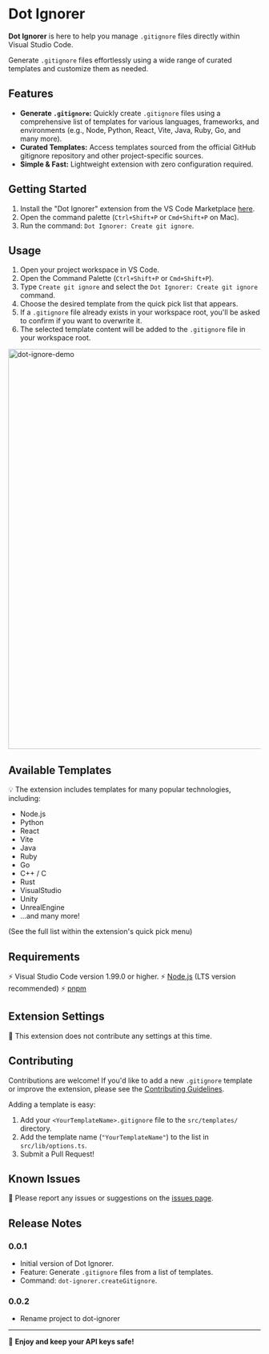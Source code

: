 # Dot Ignorer

**Dot Ignorer** is here to help you manage `.gitignore` files directly within Visual Studio Code.

Generate `.gitignore` files effortlessly using a wide range of curated templates and customize them as needed.

## Features

- **Generate `.gitignore`:** Quickly create `.gitignore` files using a comprehensive list of templates for various languages, frameworks, and environments (e.g., Node, Python, React, Vite, Java, Ruby, Go, and many more).
- **Curated Templates:** Access templates sourced from the official GitHub gitignore repository and other project-specific sources.
- **Simple & Fast:** Lightweight extension with zero configuration required.

## Getting Started

1. Install the "Dot Ignorer" extension from the VS Code Marketplace [here](https://marketplace.visualstudio.com/items/?itemName=wazeerc.dot-ignorer).
2. Open the command palette (`Ctrl+Shift+P` or `Cmd+Shift+P` on Mac).
3. Run the command: `Dot Ignorer: Create git ignore`.

## Usage

1. Open your project workspace in VS Code.
2. Open the Command Palette (`Ctrl+Shift+P` or `Cmd+Shift+P`).
3. Type `Create git ignore` and select the `Dot Ignorer: Create git ignore` command.
4. Choose the desired template from the quick pick list that appears.
5. If a `.gitignore` file already exists in your workspace root, you'll be asked to confirm if you want to overwrite it.
6. The selected template content will be added to the `.gitignore` file in your workspace root.

<img src="https://github.com/user-attachments/assets/50f55599-3113-408b-afaa-6e1c9aa6141c" alt="dot-ignore-demo" width="800">

## Available Templates

💡 The extension includes templates for many popular technologies, including:

- Node.js
- Python
- React
- Vite
- Java
- Ruby
- Go
- C++ / C
- Rust
- VisualStudio
- Unity
- UnrealEngine
- ...and many more!

(See the full list within the extension's quick pick menu)

## Requirements

⚡ Visual Studio Code version 1.99.0 or higher.
⚡ [Node.js](https://nodejs.org/) (LTS version recommended)
⚡ [pnpm](https://pnpm.io/installation)

## Extension Settings

🔌 This extension does not contribute any settings at this time.

## Contributing

Contributions are welcome! If you'd like to add a new `.gitignore` template or improve the extension, please see the [Contributing Guidelines](./CONTRIBUTING.md).

Adding a template is easy:

1. Add your `<YourTemplateName>.gitignore` file to the `src/templates/` directory.
2. Add the template name (`"YourTemplateName"`) to the list in `src/lib/options.ts`.
3. Submit a Pull Request!

## Known Issues

🐞 Please report any issues or suggestions on the [issues page](https://github.com/wazeerc/dot-ignorer/issues).

## Release Notes

### 0.0.1

- Initial version of Dot Ignorer.
- Feature: Generate `.gitignore` files from a list of templates.
- Command: `dot-ignorer.createGitignore`.

### 0.0.2

- Rename project to dot-ignorer

---

🙌 **Enjoy and keep your API keys safe!**
